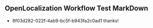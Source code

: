 ## OpenLocalization Workflow Test MarkDown
* 8f03d282-022f-4ab9-bc5f-b943fa2c0ad1 
thanks!<!--HONumber=Mar16_HO3-->
